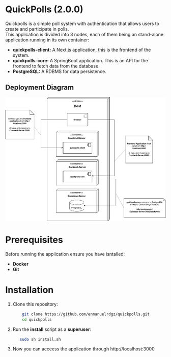 # QuickPolls (2.0.0)

Quickpolls is a simple poll system with authentication that allows users to create and participate in polls.  
This application is divided into 3 nodes, each of them being an stand-alone application running in its own container:

- **quickpolls-client:**  A Next.js application, this is the frontend of the system.
- **quickpolls-core:**  A SpringBoot application. This is an API for the frontend to fetch data from the database.
- **PostgreSQL:** A RDBMS for data persistence.



## Deployment Diagram
![Deployment Diagram](/docs/deployment-diagram.jpg)


# Prerequisites

Before running the application ensure you have isntalled:

- **Docker**
- **Git**


# Installation

1. Clone this repository:
    ```bash
        git clone https://github.com/enmanuelrdgz/quickpolls.git
        cd quickpolls
    ```
2. Run the **install** script as a **superuser**:

     ```bash
        sudo sh install.sh
    ```
3. Now you can acceess the application through http://localhost:3000
